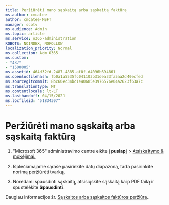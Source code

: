 ```yaml
---
title: Peržiūrėti mano sąskaitą arba sąskaitą faktūrą
ms.author: cmcatee
author: cmcatee-MSFT
manager: scotv
ms.audience: Admin
ms.topic: article
ms.service: o365-administration
ROBOTS: NOINDEX, NOFOLLOW
localization_priority: Normal
ms.collection: Adm_O365
ms.custom:
- "437"
- "1500005"
ms.assetid: 464d32fd-2487-4885-af0f-d4096b694861
ms.openlocfilehash: fb0a1a5535fc041103b31dea33fa5aa2d40ecfed
ms.sourcegitcommit: 8bc60ec34bc1e40685e3976576e04a2623f63a7c
ms.translationtype: MT
ms.contentlocale: lt-LT
ms.lasthandoff: 04/15/2021
ms.locfileid: "51834307"
---
```

# <a name="view-my-bill-or-invoice"></a>Peržiūrėti mano sąskaitą arba sąskaitą faktūrą

1. "Microsoft 365" administravimo centre eikite į **puslapį** \> [Atsiskaitymo & mokėjimai.](https://go.microsoft.com/fwlink/p/?linkid=848039)

2. Išplečiamajame sąraše pasirinkite datų diapazoną, tada pasirinkite norimą peržiūrėti tvarką.

3. Norėdami spausdinti sąskaitą, atsisiųskite sąskaitą kaip PDF failą ir spustelėkite **Spausdinti**.

Daugiau informacijos žr. [Sąskaitos arba sąskaitos faktūros peržiūra](https://docs.microsoft.com/microsoft-365/commerce/billing-and-payments/view-your-bill-or-invoice).
